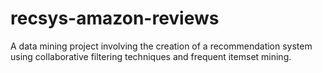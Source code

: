 # recsys-amazon-reviews
A data mining project involving the creation of a recommendation system using collaborative filtering techniques and frequent itemset mining.
